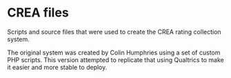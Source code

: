 # CREA files

Scripts and source files that were used to create the CREA rating collection system.

The original system was created by Colin Humphries using a set of custom PHP scripts. This version attempted to replicate that using Qualtrics to make it easier and more stable to deploy.